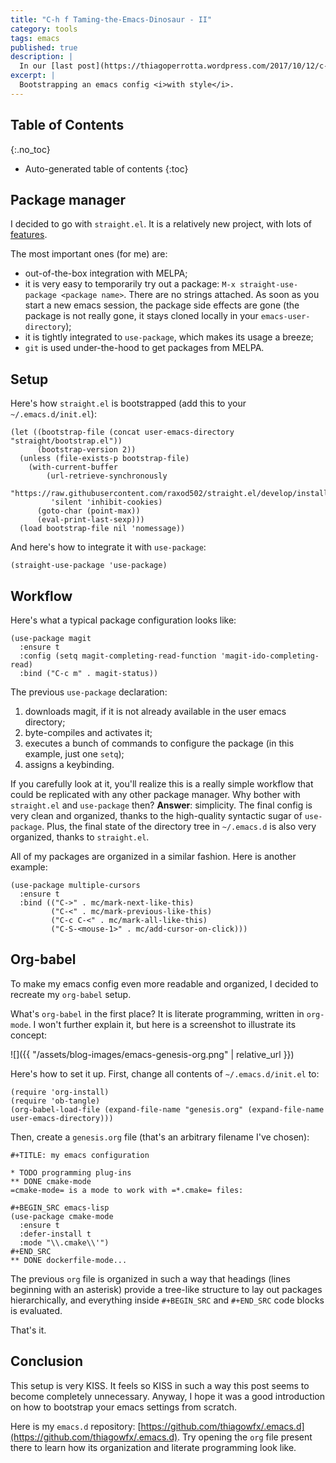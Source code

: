 ```yaml
---
title: "C-h f Taming-the-Emacs-Dinosaur - II"
category: tools
tags: emacs
published: true
description: |
  In our [last post](https://thiagoperrotta.wordpress.com/2017/10/12/c-h-f-taming-the-emacs-dinosaur-i/) of this series, I have declared my intentions and objectives to achieve a decent emacs     workflow and environment. Now, in this post, I will document how I have done it.
excerpt: |
  Bootstrapping an emacs config <i>with style</i>.
---
```


Table of Contents
-----------------
{:.no_toc}

* Auto-generated table of contents
{:toc}

Package manager
---------------

I decided to go with `straight.el`. It is a relatively new project, with lots of [features](https://github.com/raxod502/straight.el#features).

The most important ones (for me) are:

- out-of-the-box integration with MELPA;
- it is very easy to temporarily try out a package: `M-x straight-use-package <package name>`. There are no strings attached. As soon as you start a new emacs session, the package side effects are gone (the package is not really gone, it stays cloned locally in your `emacs-user-directory`);
- it is tightly integrated to `use-package`, which makes its usage a breeze;
- `git` is used under-the-hood to get packages from MELPA.

Setup
-----

Here's how `straight.el` is bootstrapped (add this to your `~/.emacs.d/init.el`):

```emacs-lisp
(let ((bootstrap-file (concat user-emacs-directory "straight/bootstrap.el"))
      (bootstrap-version 2))
  (unless (file-exists-p bootstrap-file)
    (with-current-buffer
        (url-retrieve-synchronously
         "https://raw.githubusercontent.com/raxod502/straight.el/develop/install.el"
         'silent 'inhibit-cookies)
      (goto-char (point-max))
      (eval-print-last-sexp)))
  (load bootstrap-file nil 'nomessage))
```

And here's how to integrate it with `use-package`:

```emacs-lisp
(straight-use-package 'use-package)
```

Workflow
--------

Here's what a typical package configuration looks like:

```emacs-lisp
(use-package magit
  :ensure t
  :config (setq magit-completing-read-function 'magit-ido-completing-read)
  :bind ("C-c m" . magit-status))
```

The previous `use-package` declaration:

1. downloads magit, if it is not already available in the user emacs directory;
2. byte-compiles and activates it;
3. executes a bunch of commands to configure the package (in this example, just one `setq`);
4. assigns a keybinding.

If you carefully look at it, you'll realize this is a really simple workflow that could be replicated with any other package manager. Why bother with `straight.el` and `use-package` then? **Answer**: simplicity. The final config is very clean and organized, thanks to the high-quality  syntactic sugar of `use-package`. Plus, the final state of the directory tree in `~/.emacs.d` is also very organized, thanks to `straight.el`.

All of my packages are organized in a similar fashion. Here is another example:

```emacs-lisp
(use-package multiple-cursors
  :ensure t
  :bind (("C->" . mc/mark-next-like-this)
         ("C-<" . mc/mark-previous-like-this)
         ("C-c C-<" . mc/mark-all-like-this)
         ("C-S-<mouse-1>" . mc/add-cursor-on-click)))
```

Org-babel
---------

To make my emacs config even more readable and organized, I decided to recreate my `org-babel` setup.

What's `org-babel` in the first place? It is literate programming, written in `org-mode`. I won't further explain it, but here is a screenshot to illustrate its concept:

![]({{ "/assets/blog-images/emacs-genesis-org.png" | relative_url }})

Here's how to set it up. First, change all contents of `~/.emacs.d/init.el` to:

```emacs-lisp
(require 'org-install)
(require 'ob-tangle)
(org-babel-load-file (expand-file-name "genesis.org" (expand-file-name user-emacs-directory)))
```

Then, create a `genesis.org` file (that's an arbitrary filename I've chosen):

```emacs-lisp
#+TITLE: my emacs configuration

* TODO programming plug-ins
** DONE cmake-mode
=cmake-mode= is a mode to work with =*.cmake= files:

#+BEGIN_SRC emacs-lisp
(use-package cmake-mode
  :ensure t
  :defer-install t
  :mode "\\.cmake\\'")
#+END_SRC
** DONE dockerfile-mode...
```

The previous `org` file is organized in such a way that headings (lines beginning with an asterisk) provide a tree-like structure to lay out packages hierarchically, and everything inside `#+BEGIN_SRC` and `#+END_SRC` code blocks is evaluated.

That's it.

Conclusion
----------

This setup is very KISS. It feels so KISS in such a way this post seems to become completely unnecessary. Anyway, I hope it was a good introduction on how to bootstrap your emacs settings from scratch.

Here is my `emacs.d` repository: [https://github.com/thiagowfx/.emacs.d](https://github.com/thiagowfx/.emacs.d). Try opening the `org` file present there to learn how its organization and literate programming look like.
